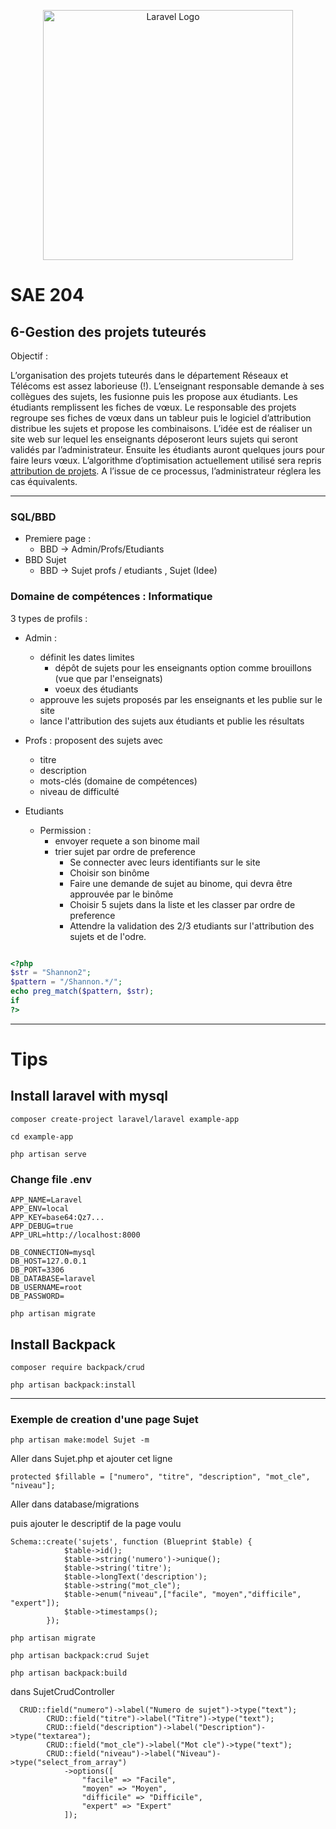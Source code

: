 <p align="center"><a href="https://laravel.com" target="_blank"><img src="https://raw.githubusercontent.com/laravel/art/master/logo-lockup/5%20SVG/2%20CMYK/1%20Full%20Color/laravel-logolockup-cmyk-red.svg" width="400" alt="Laravel Logo"></a></p>


# SAE 204

## 6-Gestion des projets tuteurés

Objectif :

L’organisation des projets tuteurés dans le département Réseaux et Télécoms est assez laborieuse (!).
L’enseignant responsable demande à ses collègues des sujets, les fusionne puis les propose aux étudiants.
Les étudiants remplissent les fiches de vœux. Le responsable des projets regroupe ses fiches de vœux dans
un tableur puis le logiciel d’attribution distribue les sujets et propose les combinaisons.
L’idée est de réaliser un site web sur lequel les enseignants déposeront leurs sujets qui seront validés par
l’administrateur. Ensuite les étudiants auront quelques jours pour faire leurs vœux. L’algorithme
d’optimisation actuellement utilisé sera repris [attribution de projets](https://jb.vioix.fr/attribution-de-projets/). A l’issue de ce
processus, l’administrateur réglera les cas équivalents.

---

### SQL/BBD

- Premiere page :
    - BBD -> Admin/Profs/Etudiants
- BBD Sujet
    - BBD -> Sujet profs / etudiants , Sujet (Idee)


### Domaine de compétences : Informatique


3 types de profils :

- Admin :
    - définit les dates limites
        - dépôt de sujets pour les enseignants option comme brouillons (vue que par l'enseignats)
        - voeux des étudiants
    - approuve les sujets proposés par les enseignants et les publie sur le site
    - lance l'attribution des sujets aux étudiants et publie les résultats

- Profs : proposent des sujets avec
    - titre
    - description
    - mots-clés (domaine de compétences)
    - niveau de difficulté

- Etudiants
    - Permission :
        - envoyer requete a son binome mail
        - trier sujet par ordre de preference
            - Se connecter avec leurs identifiants sur le site
            - Choisir son binôme
            - Faire une demande de sujet au binome, qui devra être approuvée par le binôme
            - Choisir 5 sujets dans la liste et les classer par ordre de preference
            - Attendre la validation des 2/3 etudiants sur l'attribution des sujets et de l'odre.

```php

<?php
$str = "Shannon2";
$pattern = "/Shannon.*/"; 
echo preg_match($pattern, $str);
if 
?>

```
---

# Tips

## Install laravel with mysql
```
composer create-project laravel/laravel example-app
```

```
cd example-app
 
php artisan serve
```
### Change file .env

```
APP_NAME=Laravel
APP_ENV=local
APP_KEY=base64:Qz7...
APP_DEBUG=true
APP_URL=http://localhost:8000

DB_CONNECTION=mysql
DB_HOST=127.0.0.1
DB_PORT=3306
DB_DATABASE=laravel
DB_USERNAME=root
DB_PASSWORD=
```

```
php artisan migrate
```

## Install Backpack

```
composer require backpack/crud
```

```
php artisan backpack:install
```
---

### Exemple de creation d'une page Sujet
```
php artisan make:model Sujet -m
```
Aller dans Sujet.php et ajouter cet ligne

```
protected $fillable = ["numero", "titre", "description", "mot_cle", "niveau"];

```
Aller dans database/migrations

puis ajouter le descriptif de la page voulu

```
Schema::create('sujets', function (Blueprint $table) {
            $table->id();
            $table->string('numero')->unique();
            $table->string('titre');
            $table->longText('description');
            $table->string("mot_cle");
            $table->enum("niveau",["facile", "moyen","difficile", "expert"]);
            $table->timestamps();
        });
```

```
php artisan migrate

php artisan backpack:crud Sujet

php artisan backpack:build

```

dans SujetCrudController
```
  CRUD::field("numero")->label("Numero de sujet")->type("text");
        CRUD::field("titre")->label("Titre")->type("text");
        CRUD::field("description")->label("Description")->type("textarea");
        CRUD::field("mot_cle")->label("Mot cle")->type("text");
        CRUD::field("niveau")->label("Niveau")->type("select_from_array")
            ->options([
                "facile" => "Facile",
                "moyen" => "Moyen",
                "difficile" => "Difficile",
                "expert" => "Expert"
            ]);

```


